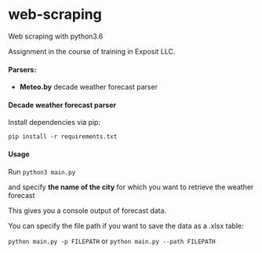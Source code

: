 # web-scraping
Web scraping with python3.6

Assignment in the course of training in Exposit LLC.

#### Parsers:

* **Meteo.by** decade weather forecast parser 


#### Decade weather forecast parser

Install dependencies via pip:

`pip install -r requirements.txt`

#### Usage

Run `python3 main.py ` 
 
and specify **the name of the city** for which you want to retrieve the weather forecast

This gives you a console output of forecast data.
    
You can specify the file path if you want to save the data as a .xlsx table:

`python main.py -p FILEPATH`  or `python main.py --path FILEPATH`

 

